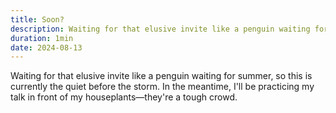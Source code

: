 ```yaml
---
title: Soon?
description: Waiting for that elusive invite like a penguin waiting for summer.
duration: 1min
date: 2024-08-13
---
```


Waiting for that elusive invite like a penguin waiting for summer, so this is currently the quiet before the storm. In the meantime, I'll be practicing my talk in front of my houseplants—they're a tough crowd.